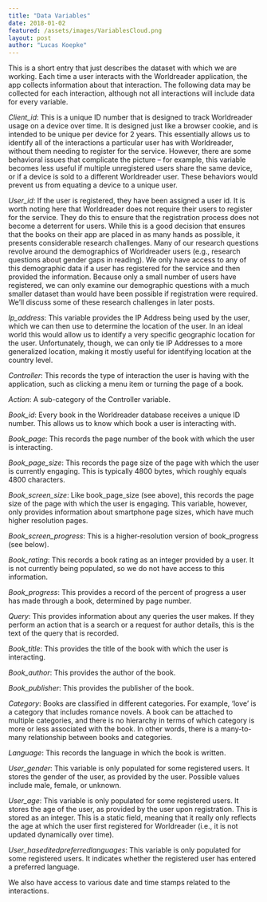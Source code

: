 ```yaml
---
title: "Data Variables"
date: 2018-01-02 
featured: /assets/images/VariablesCloud.png
layout: post
author: "Lucas Koepke"
---
```


This is a short entry that just describes the dataset with which we are working. Each time a user interacts with the Worldreader application, the app collects information about that interaction. The following data may be collected for each interaction, although not all interactions will include data for every variable.

*Client_id*: This is a unique ID number that is designed to track Worldreader usage on a device over time. It is designed just like a browser cookie, and is intended to be unique per device for 2 years. This essentially allows us to identify all of the interactions a particular user has with Worldreader, without them needing to register for the service. However, there are some behavioral issues that complicate the picture – for example, this variable becomes less useful if multiple unregistered users share the same device, or if a device is sold to a different Worldreader user. These behaviors would prevent us from equating a device to a unique user.
 
*User_id*: If the user is registered, they have been assigned a user id. It is worth noting here that Worldreader does not require their users to register for the service. They do this to ensure that the registration process does not become a deterrent for users. While this is a good decision that ensures that the books on their app are placed in as many hands as possible, it presents considerable research challenges. Many of our research questions revolve around the demographics of Worldreader users (e.g., research questions about gender gaps in reading). We only have access to any of this demographic data if a user has registered for the service and then provided the information. Because only a small number of users have registered, we can only examine our demographic questions with a much smaller dataset than would have been possible if registration were required. We’ll discuss some of these research challenges in later posts.
 
*Ip_address*: This variable provides the IP Address being used by the user, which we can then use to determine the location of the user. In an ideal world this would allow us to identify a very specific geographic location for the user. Unfortunately, though, we can only tie IP Addresses to a more generalized location, making it mostly useful for identifying location at the country level.
 
*Controller*: This records the type of interaction the user is having with the application, such as clicking a menu item or turning the page of a book.
 
*Action*: A sub-category of the Controller variable.
 
*Book_id*: Every book in the Worldreader database receives a unique ID number. This allows us to know which book a user is interacting with.
 
*Book_page*: This records the page number of the book with which the user is interacting.
 
*Book_page_size*: This records the page size of the page with which the user is currently engaging. This is typically 4800 bytes, which roughly equals 4800 characters.
 
*Book_screen_size*: Like book_page_size (see above), this records the page size of the page with which the user is engaging. This variable, however, only provides information about smartphone page sizes, which have much higher resolution pages.
 
*Book_screen_progress*: This is a higher-resolution version of book_progress (see below).
 
*Book_rating*: This records a book rating as an integer provided by a user. It is not currently being populated, so we do not have access to this information.
 
*Book_progress*: This provides a record of the percent of progress a user has made through a book, determined by page number.
 
*Query*: This provides information about any queries the user makes. If they perform an action that is a search or a request for author details, this is the text of the query that is recorded.
 
*Book_title*: This provides the title of the book with which the user is interacting.
 
*Book_author*: This provides the author of the book.
 
*Book_publisher*: This provides the publisher of the book.
 
*Category*: Books are classified in different categories. For example, ‘love’ is a category that includes romance novels. A book can be attached to multiple categories, and there is no hierarchy in terms of which category is more or less associated with the book. In other words, there is a many-to-many relationship between books and categories. 
 
*Language*: This records the language in which the book is written.
 
*User_gender*: This variable is only populated for some registered users. It stores the gender of the user, as provided by the user. Possible values include male, female, or unknown.                           
 
*User_age*: This variable is only populated for some registered users. It stores the age of the user, as provided by the user upon registration. This is stored as an integer. This is a static field, meaning that it really only reflects the age at which the user first registered for Worldreader (i.e., it is not updated dynamically over time).
 
*User_haseditedpreferredlanguages*: This variable is only populated for some registered users. It indicates whether the registered user has entered a preferred language.

We also have access to various date and time stamps related to the interactions.

